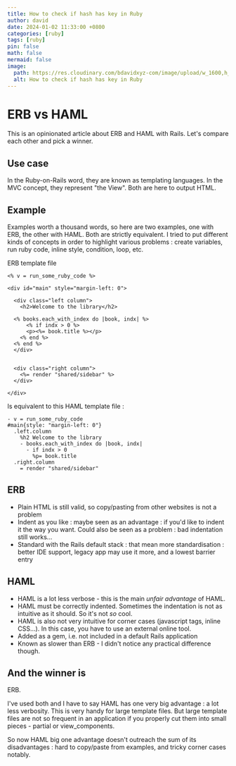 ```yaml
---
title: How to check if hash has key in Ruby
author: david
date: 2024-01-02 11:33:00 +0800
categories: [ruby]
tags: [ruby]
pin: false
math: false
mermaid: false
image:
  path: https://res.cloudinary.com/bdavidxyz-com/image/upload/w_1600,h_836,q_100/l_text:Karla_72_bold:How%20to%20check%20if%20hash%20has%20key%20in%20Ruby,co_rgb:ffe4e6,c_fit,w_1400,h_240/fl_layer_apply,g_south_west,x_100,y_180/l_text:Karla_48:A%20simple%20answer,co_rgb:ffe4e680,c_fit,w_1400/fl_layer_apply,g_south_west,x_100,y_100/newblog/globals/bg_me.jpg
  alt: How to check if hash has key in Ruby
---
```



# ERB vs HAML

This is an opinionated article about ERB and HAML with Rails. Let's compare each other and pick a winner.

## Use case

In the Ruby-on-Rails word, they are known as templating languages. In the MVC concept, they represent "the View". Both are here to output HTML. 

## Example

Examples worth a thousand words, so here are two examples, one with ERB, the other with HAML. Both are strictly equivalent. I tried to put different kinds of concepts in order to highlight various problems : create variables, run ruby code, inline style, condition, loop, etc.

ERB template file

```erb
<% v = run_some_ruby_code %>

<div id="main" style="margin-left: 0">

  <div class="left column">
    <h2>Welcome to the library</h2>
    
  <% books.each_with_index do |book, indx| %>
      <% if indx > 0 %>
      <p><%= book.title %></p>
    <% end %>
  <% end %>
  </div>


  <div class="right column">
    <%= render "shared/sidebar" %>
  </div>

</div>
```

Is equivalent to this HAML template file :

```haml
- v = run_some_ruby_code
#main{style: "margin-left: 0"}
  .left.column
    %h2 Welcome to the library
    - books.each_with_index do |book, indx|
      - if indx > 0
        %p= book.title
  .right.column
    = render "shared/sidebar"
```

## ERB 

 - Plain HTML is still valid, so copy/pasting from other websites is not a problem
 - Indent as you like : maybe seen as an advantage : if you'd like to indent it the way you want. Could also be seen as a problem : bad indentation still works...
 - Standard with the Rails default stack : that mean more standardisation : better IDE support, legacy app may use it more, and a lowest barrier entry 

## HAML 

 - HAML is a lot less verbose - this is the main *unfair advantage*  of HAML.
 - HAML must be correctly indented. Sometimes the indentation is not as intuitive as it should. So it's not *so* cool.
 - HAML is also not very intuitive for corner cases (javascript tags, inline CSS...). In this case, you have to use an external online tool.
 - Added as a gem, i.e. not included in a default Rails application
 - Known as slower than ERB  - I didn't notice any practical difference though.

## And the winner is

ERB.

I've used both and I have to say HAML has one very big advantage  : a lot less verbosity. This is very handy for large template files. But large template files are not so frequent in an application if you properly cut them into small pieces - partial or view_components. 

So now HAML big one advantage doesn't outreach the sum of its disadvantages  : hard to copy/paste from examples, and tricky corner cases notably.

